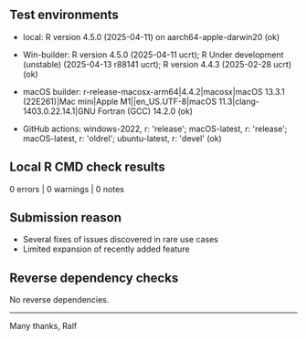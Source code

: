 ## Test environments

* local: R version 4.5.0 (2025-04-11) on aarch64-apple-darwin20 (ok)

* Win-builder: R version 4.5.0 (2025-04-11 ucrt); R Under development (unstable) (2025-04-13 r88141 ucrt); R version 4.4.3 (2025-02-28 ucrt) (ok)

* macOS builder: r-release-macosx-arm64|4.4.2|macosx|macOS 13.3.1 (22E261)|Mac mini|Apple M1||en_US.UTF-8|macOS 11.3|clang-1403.0.22.14.1|GNU Fortran (GCC) 14.2.0 (ok)

* GitHub actions: windows-2022, r: 'release'; macOS-latest, r: 'release'; macOS-latest, r: 'oldrel'; ubuntu-latest, r: 'devel' (ok)


## Local R CMD check results

0 errors | 0 warnings | 0 notes


## Submission reason

- Several fixes of issues discovered in rare use cases
- Limited expansion of recently added feature


## Reverse dependency checks

No reverse dependencies. 


----

Many thanks,
Ralf
